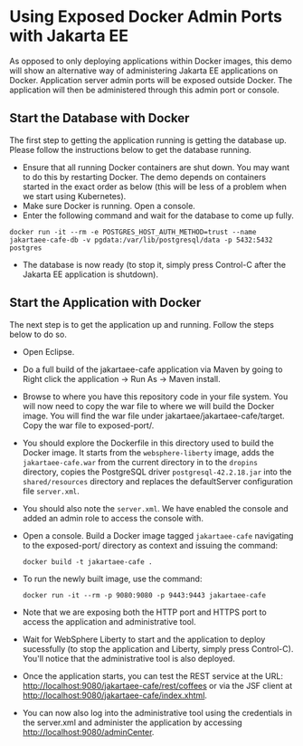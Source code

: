 # Using Exposed Docker Admin Ports with Jakarta EE
As opposed to only deploying applications within Docker images, this demo will show an alternative way of administering Jakarta EE applications on Docker. Application server admin ports will be exposed outside Docker. The application will then be administered through this admin port or console.

## Start the Database with Docker
The first step to getting the application running is getting the database up. Please follow the instructions below to get the database running.

* Ensure that all running Docker containers are shut down. You may want to do this by restarting Docker. The demo depends on containers started in the exact order as below (this will be less of a problem when we start using Kubernetes).
* Make sure Docker is running. Open a console.
* Enter the following command and wait for the database to come up fully.
```
docker run -it --rm -e POSTGRES_HOST_AUTH_METHOD=trust --name jakartaee-cafe-db -v pgdata:/var/lib/postgresql/data -p 5432:5432 postgres
```
* The database is now ready (to stop it, simply press Control-C after the Jakarta EE application is shutdown).

## Start the Application with Docker
The next step is to get the application up and running. Follow the steps below to do so.

* Open Eclipse.
* Do a full build of the jakartaee-cafe application via Maven by going to Right click the application -> Run As -> Maven install.
* Browse to where you have this repository code in your file system. You will now need to copy the war file to where we will build the Docker image. You will find the war file under jakartaee/jakartaee-cafe/target. Copy the war file to exposed-port/.
* You should explore the Dockerfile in this directory used to build the Docker image. It starts from the `websphere-liberty` image, adds the `jakartaee-cafe.war` from the current directory in to the `dropins` directory, copies the PostgreSQL driver `postgresql-42.2.18.jar` into the `shared/resources` directory and replaces the defaultServer configuration file `server.xml`.
* You should also note the `server.xml`. We have enabled the console and added an admin role to access the console with.
* Open a console. Build a Docker image tagged `jakartaee-cafe` navigating to the exposed-port/ directory as context and issuing the command:

	```
	docker build -t jakartaee-cafe .
	```
* To run the newly built image, use the command:

	```
	docker run -it --rm -p 9080:9080 -p 9443:9443 jakartaee-cafe
	```
* Note that we are exposing both the HTTP port and HTTPS port to access the application and administrative tool.
* Wait for WebSphere Liberty to start and the application to deploy sucessfully (to stop the application and Liberty, simply press Control-C). You'll notice that the administrative tool is also deployed.
* Once the application starts, you can test the REST service at the URL: [http://localhost:9080/jakartaee-cafe/rest/coffees](http://localhost:9080/jakartaee-cafe/rest/coffees) or via the JSF client at [http://localhost:9080/jakartaee-cafe/index.xhtml](http://localhost:9080/jakartaee-cafe/index.xhtml).
* You can now also log into the administrative tool using the credentials in the server.xml and administer the application by accessing [http://localhost:9080/adminCenter](http://localhost:9080/adminCenter).
